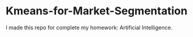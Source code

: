# Kmeans-for-Market-Segmentation
I made this repo for complete my homework: Artificial Intelligence.
